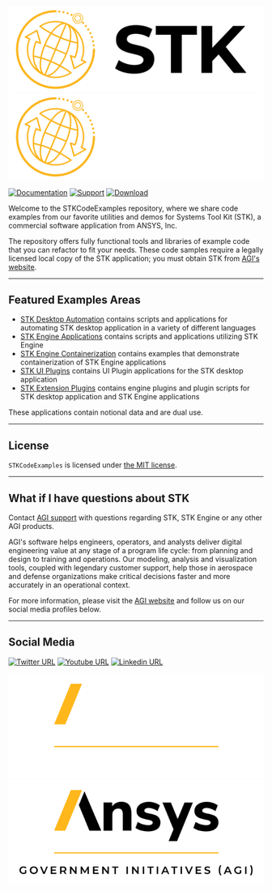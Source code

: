 ![STK Logo Dark](icons/STK-on-white.svg#gh-light-mode-only)
![STK Logo Light](icons/STK-on-black.svg#gh-dark-mode-only)

[![Documentation](https://img.shields.io/badge/docs-online-FFFFFF?style=for-the-badge&labelColor=111111)](https://help.agi.com/stkdevkit/index.htm)
[![Support](https://img.shields.io/badge/support-email-898A8D?style=for-the-badge&labelColor=111111)](mailto:support@agi.com)
[![Download](https://img.shields.io/badge/download-12.7.1-FFB71B?style=for-the-badge&labelColor=111111)](https://support.agi.com/downloads/6/)

Welcome to the STKCodeExamples repository, where we share code examples from our favorite utilities and demos for Systems Tool Kit (STK), a commercial software application from ANSYS, Inc.

The repository offers fully functional tools and libraries of example code that you can refactor to fit your needs. These code samples require a legally licensed local copy of the STK application; you must obtain STK from [AGI's website](https://support.agi.com/downloads/6/ "AGI's Downloads").

----

## Featured Examples Areas

* [STK Desktop Automation](./StkAutomation) contains scripts and applications for automating STK desktop application in a variety of different languages
* [STK Engine Applications](./StkEngineApplications) contains scripts and applications utilizing STK Engine
* [STK Engine Containerization](./StkEngineContainerization) contains examples that demonstrate containerization of STK Engine applications
* [STK UI Plugins](./StkUiPlugins) contains UI Plugin applications for the STK desktop application
* [STK Extension Plugins](./StkExtensionPlugins) contains engine plugins and plugin scripts for STK desktop application and STK Engine applications

These applications contain notional data and are dual use.

----

## License

`STKCodeExamples` is licensed under [the MIT license](LICENSE).

----

## What if I have questions about STK

Contact [AGI support](mail:support@agi.com "Email AGI Support") with questions regarding STK, STK Engine or any other AGI products.

AGI's software helps engineers, operators, and analysts deliver digital engineering value at any stage of a program life cycle: from planning and design to training and operations. Our modeling, analysis and visualization tools, coupled with legendary customer support, help those in aerospace and defense organizations make critical decisions faster and more accurately in an operational context.


For more information, please visit the [AGI website](https://www.agi.com "AGI's Homepage") and follow us on our social media profiles below.

----

## Social Media

[![Twitter URL](https://img.shields.io/badge/twitter-%231DA1F2.svg?style=for-the-badge&logo=Twitter&logoColor=white)](https://twitter.com/ANSYS)
[![Youtube URL](https://img.shields.io/badge/youtube-%23FF0000.svg?style=for-the-badge&logo=YouTube&logoColor=white)](https://www.youtube.com/user/AnalyticalGraphics)
[![Linkedin URL](https://img.shields.io/badge/linkedin-%230077B5.svg?style=for-the-badge&logo=linkedin&logoColor=white)](https://www.linkedin.com/company/ansys-inc)

![AGI Logo Dark](icons/AGI-Logo_2C-W.svg#gh-dark-mode-only)
![AGI Logo Light](icons/AGI-Logo_2C-K.svg#gh-light-mode-only)
